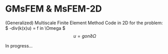 # GMsFEM & MsFEM-2D
(Generalized) Multiscale Finite Element Method Code in 2D
for the problem:    $ -div(k(x)u) = f in \Omega $
                    $$         u  = g on \partial\Omega $$

In progress...
